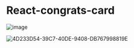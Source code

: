 # React-congrats-card
![image](https://user-images.githubusercontent.com/109233287/192457184-e3136e12-bb24-425a-b8cb-c039195e9695.png)

![4D233D54-39C7-40DE-9408-DB767998819E](https://user-images.githubusercontent.com/109233287/192457405-17668791-eea7-44b3-8229-ffc518f4f483.png)
